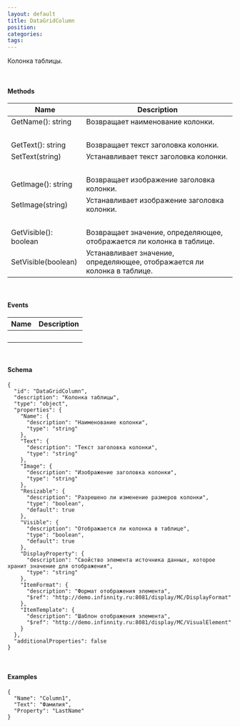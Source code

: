 ```yaml
---
layout: default
title: DataGridColumn
position: 
categories: 
tags: 
---
```


Колонка таблицы.

   

#### Methods

|Name|Description|
|----|-----------|
|GetName(): string|Возвращает наименование колонки.|
| | |
|GetText(): string|Возвращает текст заголовка колонки.|
|SetText(string)|Устанавливает текст заголовка колонки.|
| | |
|GetImage(): string|Возвращает изображение заголовка колонки.|
|SetImage(string)|Устанавливает изображение заголовка колонки.|
| | |
|GetVisible(): boolean|Возвращает значение, определяющее, отображается ли колонка в таблице.|
|SetVisible(boolean)|Устанавливает значение, определяющее, отображается ли колонка в таблице.|

   

#### Events

|Name|Description|
|----|-----------|
| | |

   

#### Schema

```
{
  "id": "DataGridColumn",
  "description": "Колонка таблицы",
  "type": "object",
  "properties": {
    "Name": {
      "description": "Наименование колонки",
      "type": "string"
    },
    "Text": {
      "description": "Текст заголовка колонки",
      "type": "string"
    },
    "Image": {
      "description": "Изображение заголовка колонки",
      "type": "string"
    },
    "Resizable": {
      "description": "Разрешено ли изменение размеров колонки",
      "type": "boolean",
      "default": true
    },
    "Visible": {
      "description": "Отображается ли колонка в таблице",
      "type": "boolean",
      "default": true
    },
    "DisplayProperty": {
      "description": "Свойство элемента источника данных, которое хранит значение для отображения",
      "type": "string"
    },
    "ItemFormat": {
      "description": "Формат отображения элемента",
      "$ref": "http://demo.infinnity.ru:8081/display/MC/DisplayFormat"
    },
    "ItemTemplate": {
      "description": "Шаблон отображения элемента",
      "$ref": "http://demo.infinnity.ru:8081/display/MC/VisualElement"
    }
  },
  "additionalProperties": false
}
```

   

#### Examples

```
{
  "Name": "Column1",
  "Text": "Фамилия",
  "Property": "LastName"
}
```

 

 

